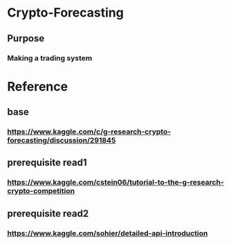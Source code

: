 # Crypto-Forecasting
## Purpose
### Making a trading system
# Reference
## base
### https://www.kaggle.com/c/g-research-crypto-forecasting/discussion/291845
## prerequisite read1
### https://www.kaggle.com/cstein06/tutorial-to-the-g-research-crypto-competition
## prerequisite read2
### https://www.kaggle.com/sohier/detailed-api-introduction
